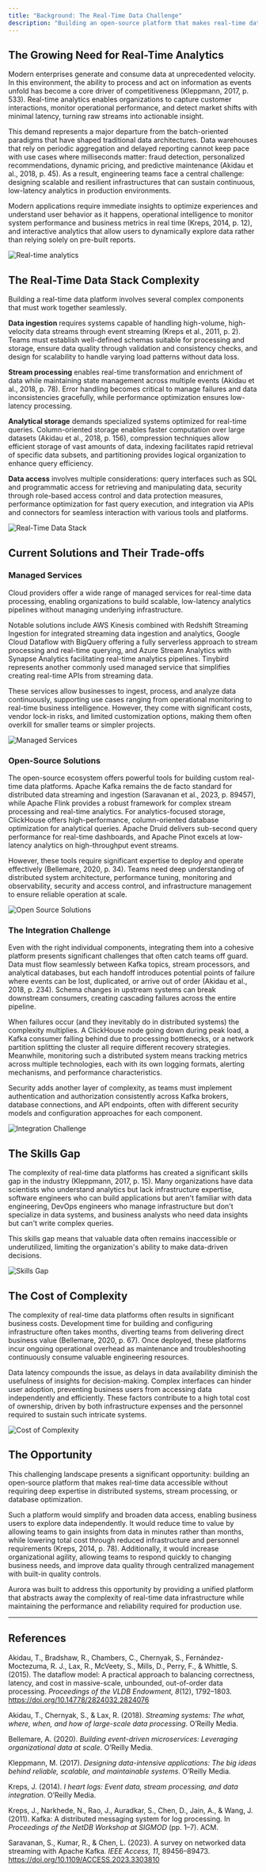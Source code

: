 ```yaml
---
title: "Background: The Real-Time Data Challenge"
description: "Building an open-source platform that makes real-time data accessible without requiring deep expertise in distributed systems, stream processing, or database optimization."
---
```


## The Growing Need for Real-Time Analytics

Modern enterprises generate and consume data at unprecedented velocity. In this environment, the ability to process and act on information as events unfold has become a core driver of competitiveness (Kleppmann, 2017, p. 533). Real-time analytics enables organizations to capture customer interactions, monitor operational performance, and detect market shifts with minimal latency, turning raw streams into actionable insight.

This demand represents a major departure from the batch-oriented paradigms that have shaped traditional data architectures. Data warehouses that rely on periodic aggregation and delayed reporting cannot keep pace with use cases where milliseconds matter: fraud detection, personalized recommendations, dynamic pricing, and predictive maintenance (Akidau et al., 2018, p. 45). As a result, engineering teams face a central challenge: designing scalable and resilient infrastructures that can sustain continuous, low-latency analytics in production environments.

Modern applications require immediate insights to optimize experiences and understand user behavior as it happens, operational intelligence to monitor system performance and business metrics in real time (Kreps, 2014, p. 12), and interactive analytics that allow users to dynamically explore data rather than relying solely on pre-built reports.

![Real-time analytics](../../../assets/case-study/background/real-time-analytics-growth.png)

## The Real-Time Data Stack Complexity

Building a real-time data platform involves several complex components that must work together seamlessly.

**Data ingestion** requires systems capable of handling high-volume, high-velocity data streams through event streaming (Kreps et al., 2011, p. 2). Teams must establish well-defined schemas suitable for processing and storage, ensure data quality through validation and consistency checks, and design for scalability to handle varying load patterns without data loss.

**Stream processing** enables real-time transformation and enrichment of data while maintaining state management across multiple events (Akidau et al., 2018, p. 78). Error handling becomes critical to manage failures and data inconsistencies gracefully, while performance optimization ensures low-latency processing.

**Analytical storage** demands specialized systems optimized for real-time queries. Column-oriented storage enables faster computation over large datasets (Akidau et al., 2018, p. 156), compression techniques allow efficient storage of vast amounts of data, indexing facilitates rapid retrieval of specific data subsets, and partitioning provides logical organization to enhance query efficiency.

**Data access** involves multiple considerations: query interfaces such as SQL and programmatic access for retrieving and manipulating data, security through role-based access control and data protection measures, performance optimization for fast query execution, and integration via APIs and connectors for seamless interaction with various tools and platforms.

![Real-Time Data Stack](../../../assets/case-study/background/real-time-data-stack.png)

## Current Solutions and Their Trade-offs

### Managed Services

Cloud providers offer a wide range of managed services for real-time data processing, enabling organizations to build scalable, low-latency analytics pipelines without managing underlying infrastructure.

Notable solutions include AWS Kinesis combined with Redshift Streaming Ingestion for integrated streaming data ingestion and analytics, Google Cloud Dataflow with BigQuery offering a fully serverless approach to stream processing and real-time querying, and Azure Stream Analytics with Synapse Analytics facilitating real-time analytics pipelines. Tinybird represents another commonly used managed service that simplifies creating real-time APIs from streaming data.

These services allow businesses to ingest, process, and analyze data continuously, supporting use cases ranging from operational monitoring to real-time business intelligence. However, they come with significant costs, vendor lock-in risks, and limited customization options, making them often overkill for smaller teams or simpler projects.

![Managed Services](../../../assets/case-study/background/managed-services.png)

### Open-Source Solutions

The open-source ecosystem offers powerful tools for building custom real-time data platforms. Apache Kafka remains the de facto standard for distributed data streaming and ingestion (Saravanan et al., 2023, p. 89457), while Apache Flink provides a robust framework for complex stream processing and real-time analytics. For analytics-focused storage, ClickHouse offers high-performance, column-oriented database optimization for analytical queries. Apache Druid delivers sub-second query performance for real-time dashboards, and Apache Pinot excels at low-latency analytics on high-throughput event streams.

However, these tools require significant expertise to deploy and operate effectively (Bellemare, 2020, p. 34). Teams need deep understanding of distributed system architecture, performance tuning, monitoring and observability, security and access control, and infrastructure management to ensure reliable operation at scale.

![Open Source Solutions](../../../assets/case-study/background/open-source-solutions.png)

### The Integration Challenge

Even with the right individual components, integrating them into a cohesive platform presents significant challenges that often catch teams off guard. Data must flow seamlessly between Kafka topics, stream processors, and analytical databases, but each handoff introduces potential points of failure where events can be lost, duplicated, or arrive out of order (Akidau et al., 2018, p. 234). Schema changes in upstream systems can break downstream consumers, creating cascading failures across the entire pipeline.

When failures occur (and they inevitably do in distributed systems) the complexity multiplies. A ClickHouse node going down during peak load, a Kafka consumer falling behind due to processing bottlenecks, or a network partition splitting the cluster all require different recovery strategies. Meanwhile, monitoring such a distributed system means tracking metrics across multiple technologies, each with its own logging formats, alerting mechanisms, and performance characteristics.

Security adds another layer of complexity, as teams must implement authentication and authorization consistently across Kafka brokers, database connections, and API endpoints, often with different security models and configuration approaches for each component.

![Integration Challenge](../../../assets/case-study/background/integration-challenge-1.png)

## The Skills Gap

The complexity of real-time data platforms has created a significant skills gap in the industry (Kleppmann, 2017, p. 15). Many organizations have data scientists who understand analytics but lack infrastructure expertise, software engineers who can build applications but aren't familiar with data engineering, DevOps engineers who manage infrastructure but don't specialize in data systems, and business analysts who need data insights but can't write complex queries.

This skills gap means that valuable data often remains inaccessible or underutilized, limiting the organization's ability to make data-driven decisions.

![Skills Gap](../../../assets/case-study/background/skills-gap.png)

## The Cost of Complexity

The complexity of real-time data platforms often results in significant business costs. Development time for building and configuring infrastructure often takes months, diverting teams from delivering direct business value (Bellemare, 2020, p. 67). Once deployed, these platforms incur ongoing operational overhead as maintenance and troubleshooting continuously consume valuable engineering resources.

Data latency compounds the issue, as delays in data availability diminish the usefulness of insights for decision-making. Complex interfaces can hinder user adoption, preventing business users from accessing data independently and efficiently. These factors contribute to a high total cost of ownership, driven by both infrastructure expenses and the personnel required to sustain such intricate systems.

![Cost of Complexity](../../../assets/case-study/background/cost-complexity.png)

## The Opportunity

This challenging landscape presents a significant opportunity: building an open-source platform that makes real-time data accessible without requiring deep expertise in distributed systems, stream processing, or database optimization.

Such a platform would simplify and broaden data access, enabling business users to explore data independently. It would reduce time to value by allowing teams to gain insights from data in minutes rather than months, while lowering total cost through reduced infrastructure and personnel requirements (Kreps, 2014, p. 78). Additionally, it would increase organizational agility, allowing teams to respond quickly to changing business needs, and improve data quality through centralized management with built-in quality controls.

Aurora was built to address this opportunity by providing a unified platform that abstracts away the complexity of real-time data infrastructure while maintaining the performance and reliability required for production use.

---

## References

Akidau, T., Bradshaw, R., Chambers, C., Chernyak, S., Fernández-Moctezuma, R. J., Lax, R., McVeety, S., Mills, D., Perry, F., & Whittle, S. (2015). The dataflow model: A practical approach to balancing correctness, latency, and cost in massive-scale, unbounded, out-of-order data processing. *Proceedings of the VLDB Endowment, 8*(12), 1792–1803. https://doi.org/10.14778/2824032.2824076  

Akidau, T., Chernyak, S., & Lax, R. (2018). *Streaming systems: The what, where, when, and how of large-scale data processing*. O’Reilly Media.  

Bellemare, A. (2020). *Building event-driven microservices: Leveraging organizational data at scale*. O’Reilly Media.  

Kleppmann, M. (2017). *Designing data-intensive applications: The big ideas behind reliable, scalable, and maintainable systems*. O’Reilly Media.  

Kreps, J. (2014). *I heart logs: Event data, stream processing, and data integration*. O’Reilly Media.  

Kreps, J., Narkhede, N., Rao, J., Auradkar, S., Chen, D., Jain, A., & Wang, J. (2011). Kafka: A distributed messaging system for log processing. In *Proceedings of the NetDB Workshop at SIGMOD* (pp. 1–7). ACM.

Saravanan, S., Kumar, R., & Chen, L. (2023). A survey on networked data streaming with Apache Kafka. *IEEE Access, 11*, 89456–89473. https://doi.org/10.1109/ACCESS.2023.3303810
